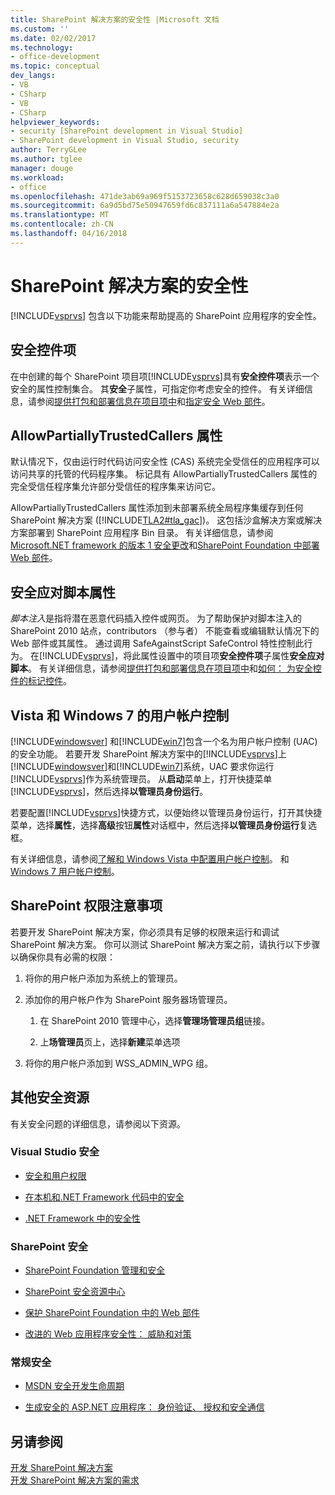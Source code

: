 ```yaml
---
title: SharePoint 解决方案的安全性 |Microsoft 文档
ms.custom: ''
ms.date: 02/02/2017
ms.technology:
- office-development
ms.topic: conceptual
dev_langs:
- VB
- CSharp
- VB
- CSharp
helpviewer_keywords:
- security [SharePoint development in Visual Studio]
- SharePoint development in Visual Studio, security
author: TerryGLee
ms.author: tglee
manager: douge
ms.workload:
- office
ms.openlocfilehash: 471de3ab69a969f5153723658c628d659038c3a0
ms.sourcegitcommit: 6a9d5bd75e50947659fd6c837111a6a547884e2a
ms.translationtype: MT
ms.contentlocale: zh-CN
ms.lasthandoff: 04/16/2018
---
```

# <a name="security-for-sharepoint-solutions"></a>SharePoint 解决方案的安全性
  [!INCLUDE[vsprvs](../sharepoint/includes/vsprvs-md.md)] 包含以下功能来帮助提高的 SharePoint 应用程序的安全性。  
  
## <a name="safe-control-entries"></a>安全控件项  
 在中创建的每个 SharePoint 项目项[!INCLUDE[vsprvs](../sharepoint/includes/vsprvs-md.md)]具有**安全控件项**表示一个安全的属性控制集合。 其**安全**子属性，可指定你考虑安全的控件。 有关详细信息，请参阅[提供打包和部署信息在项目项中](../sharepoint/providing-packaging-and-deployment-information-in-project-items.md)和[指定安全 Web 部件](http://go.microsoft.com/fwlink/?LinkId=177521)。  
  
## <a name="allowpartiallytrustedcallers-attribute"></a>AllowPartiallyTrustedCallers 属性  
 默认情况下，仅由运行时代码访问安全性 (CAS) 系统完全受信任的应用程序可以访问共享的托管的代码程序集。 标记具有 AllowPartiallyTrustedCallers 属性的完全受信任程序集允许部分受信任的程序集来访问它。  
  
 AllowPartiallyTrustedCallers 属性添加到未部署系统全局程序集缓存到任何 SharePoint 解决方案 ([!INCLUDE[TLA2#tla_gac](../sharepoint/includes/tla2sharptla-gac-md.md)])。 这包括沙盒解决方案或解决方案部署到 SharePoint 应用程序 Bin 目录。 有关详细信息，请参阅[Microsoft.NET framework 的版本 1 安全更改](http://go.microsoft.com/fwlink/?LinkId=177515)和[SharePoint Foundation 中部署 Web 部件](http://go.microsoft.com/fwlink/?LinkId=177509)。  
  
## <a name="safe-against-script-property"></a>安全应对脚本属性  
 *脚本注入*是指将潜在恶意代码插入控件或网页。 为了帮助保护对脚本注入的 SharePoint 2010 站点，contributors （参与者） 不能查看或编辑默认情况下的 Web 部件或其属性。 通过调用 SafeAgainstScript SafeControl 特性控制此行为。 在[!INCLUDE[vsprvs](../sharepoint/includes/vsprvs-md.md)]，将此属性设置中的项目项**安全控件项**子属性**安全应对脚本**。 有关详细信息，请参阅[提供打包和部署信息在项目项中](../sharepoint/providing-packaging-and-deployment-information-in-project-items.md)和[如何： 为安全控件的标记控件](../sharepoint/how-to-mark-controls-as-safe-controls.md)。  
  
## <a name="vista-and-windows-7-user-account-control"></a>Vista 和 Windows 7 的用户帐户控制  
 [!INCLUDE[windowsver](../sharepoint/includes/windowsver-md.md)] 和[!INCLUDE[win7](../sharepoint/includes/win7-md.md)]包含一个名为用户帐户控制 (UAC) 的安全功能。 若要开发 SharePoint 解决方案中的[!INCLUDE[vsprvs](../sharepoint/includes/vsprvs-md.md)]上[!INCLUDE[windowsver](../sharepoint/includes/windowsver-md.md)]和[!INCLUDE[win7](../sharepoint/includes/win7-md.md)]系统，UAC 要求你运行[!INCLUDE[vsprvs](../sharepoint/includes/vsprvs-md.md)]作为系统管理员。 从**启动**菜单上，打开快捷菜单[!INCLUDE[vsprvs](../sharepoint/includes/vsprvs-md.md)]，然后选择**以管理员身份运行**。  
  
 若要配置[!INCLUDE[vsprvs](../sharepoint/includes/vsprvs-md.md)]快捷方式，以便始终以管理员身份运行，打开其快捷菜单，选择**属性**，选择**高级**按钮**属性**对话框中，然后选择**以管理员身份运行**复选框。  
  
 有关详细信息，请参阅[了解和 Windows Vista 中配置用户帐户控制](http://go.microsoft.com/fwlink/?LinkID=156476)。 和[Windows 7 用户帐户控制](http://go.microsoft.com/fwlink/?LinkId=177523)。  
  
## <a name="sharepoint-permissions-considerations"></a>SharePoint 权限注意事项  
 若要开发 SharePoint 解决方案，你必须具有足够的权限来运行和调试 SharePoint 解决方案。 你可以测试 SharePoint 解决方案之前，请执行以下步骤以确保你具有必需的权限：  
  
1.  将你的用户帐户添加为系统上的管理员。  
  
2.  添加你的用户帐户作为 SharePoint 服务器场管理员。  
  
    1.  在 SharePoint 2010 管理中心，选择**管理场管理员组**链接。  
  
    2.  上**场管理员**页上，选择**新建**菜单选项  
  
3.  将你的用户帐户添加到 WSS_ADMIN_WPG 组。  
  
## <a name="additional-security-resources"></a>其他安全资源  
 有关安全问题的详细信息，请参阅以下资源。  
  
### <a name="visual-studio-security"></a>Visual Studio 安全  
  
-   [安全和用户权限](http://go.microsoft.com/fwlink/?LinkId=177503)  
  
-   [在本机和.NET Framework 代码中的安全](http://go.microsoft.com/fwlink/?LinkId=177504)  
  
-   [.NET Framework 中的安全性](http://go.microsoft.com/fwlink/?LinkId=177502)  
  
### <a name="sharepoint-security"></a>SharePoint 安全  
  
-   [SharePoint Foundation 管理和安全](http://go.microsoft.com/fwlink/?LinkId=177501)  
  
-   [SharePoint 安全资源中心](http://go.microsoft.com/fwlink/?LinkId=177498)  
  
-   [保护 SharePoint Foundation 中的 Web 部件](http://go.microsoft.com/fwlink/?LinkId=177511)  
  
-   [改进的 Web 应用程序安全性： 威胁和对策](http://go.microsoft.com/fwlink/?LinkID=140080)  
  
### <a name="general-security"></a>常规安全  
  
-   [MSDN 安全开发生命周期](http://go.microsoft.com/fwlink/?LinkID=147149)  
  
-   [生成安全的 ASP.NET 应用程序： 身份验证、 授权和安全通信](http://go.microsoft.com/fwlink/?LinkId=177494)  
  
## <a name="see-also"></a>另请参阅  
 [开发 SharePoint 解决方案](../sharepoint/developing-sharepoint-solutions.md)   
 [开发 SharePoint 解决方案的需求](../sharepoint/requirements-for-developing-sharepoint-solutions.md)  
  
  